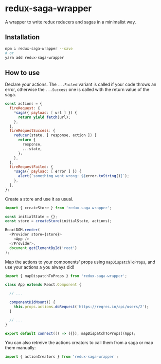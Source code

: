 # redux-saga-wrapper

A wrapper to write redux reducers and sagas in a minimalist way.

## Installation

```bash
npm i redux-saga-wrapper --save
# or
yarn add redux-saga-wrapper
```

## How to use

Declare your actions. The `...Failed` variant is called if your code throws an error, otherwise the `...Success` one is called with the return value of the saga.

```javascript
const actions = {
  fireRequest: {
    *saga({ payload: [ url ] }) {
      return yield fetch(url);
    },
  },
  fireRequestSuccess: {
    reducer(state, [ response, action ]) {
      return {
        response,
        ...state,
      };
    },
  },
  fireRequestFailed: {
    *saga({ payload: [ error ] }) {
      alert(`something went wrong: ${error.toString()}`);
    },
  },
};
```

Create a store and use it as usual.

```javascript
import { createStore } from 'redux-saga-wrapper';

const initialState = {};
const store = createStore(initialState, actions);

ReactDOM.render(
  <Provider store={store}>
    <App />
  </Provider>,
  document.getElementById('root')
);
```

Map the actions to your components' props using `mapDispatchToProps`, and use your actions a you always did!

```javascript
import { mapDispatchToProps } from 'redux-saga-wrapper';

class App extends React.Component {

  // ...

  componentDidMount() {
    this.props.actions.doRequest('https://reqres.in/api/users/2');
  }

  // ...
}

export default connect(() => ({}), mapDispatchToProps)(App);
```

You can also retreive the actions creators to call them from a saga or map them manually:

```javascript
import { actionCreators } from 'redux-saga-wrapper';
```
